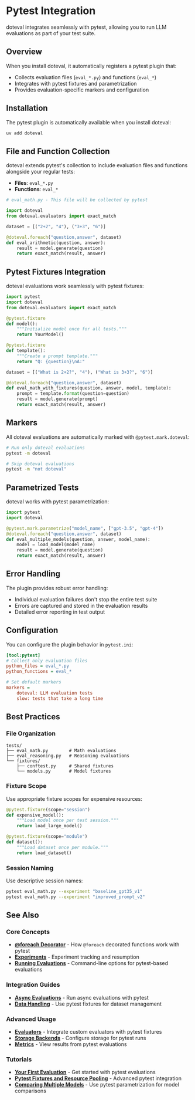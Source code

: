 # Pytest Integration

doteval integrates seamlessly with pytest, allowing you to run LLM evaluations as part of your test suite.

## Overview

When you install doteval, it automatically registers a pytest plugin that:

- Collects evaluation files (`eval_*.py`) and functions (`eval_*`)
- Integrates with pytest fixtures and parametrization
- Provides evaluation-specific markers and configuration

## Installation

The pytest plugin is automatically available when you install doteval:

```bash
uv add doteval
```

## File and Function Collection

doteval extends pytest's collection to include evaluation files and functions alongside your regular tests:

- **Files**: `eval_*.py`
- **Functions**: `eval_*`

```python
# eval_math.py - This file will be collected by pytest

import doteval
from doteval.evaluators import exact_match

dataset = [("2+2", "4"), ("3+3", "6")]

@doteval.foreach("question,answer", dataset)
def eval_arithmetic(question, answer):
    result = model.generate(question)
    return exact_match(result, answer)
```

## Pytest Fixtures Integration

doteval evaluations work seamlessly with pytest fixtures:

```python
import pytest
import doteval
from doteval.evaluators import exact_match

@pytest.fixture
def model():
    """Initialize model once for all tests."""
    return YourModel()

@pytest.fixture
def template():
    """Create a prompt template."""
    return "Q: {question}\nA:"

dataset = [("What is 2+2?", "4"), ("What is 3+3?", "6")]

@doteval.foreach("question,answer", dataset)
def eval_math_with_fixtures(question, answer, model, template):
    prompt = template.format(question=question)
    result = model.generate(prompt)
    return exact_match(result, answer)
```

## Markers

All doteval evaluations are automatically marked with `@pytest.mark.doteval`:

```bash
# Run only doteval evaluations
pytest -m doteval

# Skip doteval evaluations
pytest -m "not doteval"
```

## Parametrized Tests

doteval works with pytest parametrization:

```python
import pytest
import doteval

@pytest.mark.parametrize("model_name", ["gpt-3.5", "gpt-4"])
@doteval.foreach("question,answer", dataset)
def eval_multiple_models(question, answer, model_name):
    model = load_model(model_name)
    result = model.generate(question)
    return exact_match(result, answer)
```

## Error Handling

The plugin provides robust error handling:

- Individual evaluation failures don't stop the entire test suite
- Errors are captured and stored in the evaluation results
- Detailed error reporting in test output

## Configuration

You can configure the plugin behavior in `pytest.ini`:

```ini
[tool:pytest]
# Collect only evaluation files
python_files = eval_*.py
python_functions = eval_*

# Set default markers
markers =
    doteval: LLM evaluation tests
    slow: tests that take a long time
```

## Best Practices

### File Organization

```
tests/
├── eval_math.py        # Math evaluations
├── eval_reasoning.py   # Reasoning evaluations
└── fixtures/
    ├── conftest.py     # Shared fixtures
    └── models.py       # Model fixtures
```

### Fixture Scope

Use appropriate fixture scopes for expensive resources:

```python
@pytest.fixture(scope="session")
def expensive_model():
    """Load model once per test session."""
    return load_large_model()

@pytest.fixture(scope="module")
def dataset():
    """Load dataset once per module."""
    return load_dataset()
```

### Session Naming

Use descriptive session names:

```bash
pytest eval_math.py --experiment "baseline_gpt35_v1"
pytest eval_math.py --experiment "improved_prompt_v2"
```

## See Also

### Core Concepts
- **[@foreach Decorator](foreach.md)** - How `@foreach` decorated functions work with pytest
- **[Experiments](experiments.md)** - Experiment tracking and resumption
- **[Running Evaluations](running-evaluations.md)** - Command-line options for pytest-based evaluations

### Integration Guides
- **[Async Evaluations](async.md)** - Run async evaluations with pytest
- **[Data Handling](datasets.md)** - Use pytest fixtures for dataset management

### Advanced Usage
- **[Evaluators](evaluators.md)** - Integrate custom evaluators with pytest fixtures
- **[Storage Backends](storage.md)** - Configure storage for pytest runs
- **[Metrics](metrics.md)** - View results from pytest evaluations

### Tutorials
- **[Your First Evaluation](../tutorials/01-your-first-evaluation.md)** - Get started with pytest evaluations
- **[Pytest Fixtures and Resource Pooling](../tutorials/06-pytest-fixtures-and-resource-pooling.md)** - Advanced pytest integration
- **[Comparing Multiple Models](../tutorials/07-comparing-multiple-models.md)** - Use pytest parametrization for model comparisons
